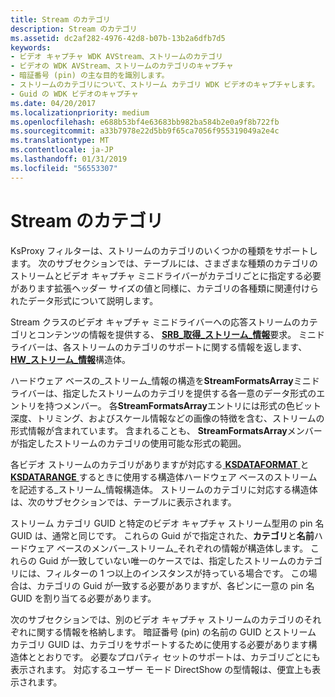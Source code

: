 ```yaml
---
title: Stream のカテゴリ
description: Stream のカテゴリ
ms.assetid: dc2af282-4976-42d8-b07b-13b2a6dfb7d5
keywords:
- ビデオ キャプチャ WDK AVStream、ストリームのカテゴリ
- ビデオの WDK AVStream、ストリームのカテゴリのキャプチャ
- 暗証番号 (pin) の主な目的を識別します。
- ストリームのカテゴリについて、ストリーム カテゴリ WDK ビデオのキャプチャします。
- Guid の WDK ビデオのキャプチャ
ms.date: 04/20/2017
ms.localizationpriority: medium
ms.openlocfilehash: e688b53bf4e63683bb982ba584b2e0a9f8b722fb
ms.sourcegitcommit: a33b7978e22d5bb9f65ca7056f955319049a2e4c
ms.translationtype: MT
ms.contentlocale: ja-JP
ms.lasthandoff: 01/31/2019
ms.locfileid: "56553307"
---
```

# <a name="stream-categories"></a>Stream のカテゴリ


KsProxy フィルターは、ストリームのカテゴリのいくつかの種類をサポートします。 次のサブセクションでは、テーブルには、さまざまな種類のカテゴリのストリームとビデオ キャプチャ ミニドライバーがカテゴリごとに指定する必要があります拡張ヘッダー サイズの値と同様に、カテゴリの各種類に関連付けられたデータ形式について説明します。

Stream クラスのビデオ キャプチャ ミニドライバーへの応答ストリームのカテゴリとコンテンツの情報を提供する、 [ **SRB\_取得\_ストリーム\_情報**](https://msdn.microsoft.com/library/windows/hardware/ff568173)要求。 ミニドライバーは、各ストリームのカテゴリのサポートに関する情報を返します、 [ **HW\_ストリーム\_情報**](https://msdn.microsoft.com/library/windows/hardware/ff559692)構造体。

ハードウェア ベースの\_ストリーム\_情報の構造を**StreamFormatsArray**ミニドライバーは、指定したストリームのカテゴリを提供する各一意のデータ形式のエントリを持つメンバー。 各**StreamFormatsArray**エントリには形式の色ビット深度、トリミング、およびスケール情報などの画像の特徴を含む、ストリームの形式情報が含まれています。 含まれることも、 **StreamFormatsArray**メンバーが指定したストリームのカテゴリの使用可能な形式の範囲。

各ビデオ ストリームのカテゴリがありますが対応する[ **KSDATAFORMAT** ](https://msdn.microsoft.com/library/windows/hardware/ff561656)と[ **KSDATARANGE** ](https://msdn.microsoft.com/library/windows/hardware/ff561658)するときに使用する構造体ハードウェア ベースのストリームを記述する\_ストリーム\_情報構造体。 ストリームのカテゴリに対応する構造体は、次のサブセクションでは、テーブルに表示されます。

ストリーム カテゴリ GUID と特定のビデオ キャプチャ ストリーム型用の pin 名 GUID は、通常と同じです。 これらの Guid がで指定された、**カテゴリ**と**名前**ハードウェア ベースのメンバー\_ストリーム\_それぞれの情報が構造体します。 これらの Guid が一致していない唯一のケースでは、指定したストリームのカテゴリには、フィルターの 1 つ以上のインスタンスが持っている場合です。 この場合は、カテゴリの Guid が一致する必要がありますが、各ピンに一意の pin 名 GUID を割り当てる必要があります。

次のサブセクションでは、別のビデオ キャプチャ ストリームのカテゴリのそれぞれに関する情報を格納します。 暗証番号 (pin) の名前の GUID とストリーム カテゴリ GUID は、カテゴリをサポートするために使用する必要があります構造体ととおりです。 必要なプロパティ セットのサポートは、カテゴリごとにも表示されます。 対応するユーザー モード DirectShow の型情報は、便宜上も表示されます。

 

 




